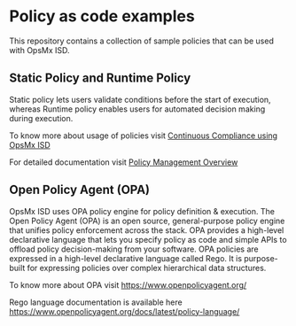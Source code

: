 # Policy as code examples

This repository contains a collection of sample policies that can be used with OpsMx ISD.

## Static Policy and Runtime Policy

Static policy lets users validate conditions before the start of execution, whereas Runtime policy enables users for automated decision making during execution. 

To know more about usage of policies visit [Continuous Compliance using OpsMx ISD](https://www.opsmx.com/autopilot-overview/continuous-compliance/)

For detailed documentation visit [Policy Management Overview](https://docs.opsmx.com/data-and-intelligence-module-autopilot/continuous-compliance-policy)


## Open Policy Agent (OPA)

OpsMx ISD uses OPA policy engine for policy definition & execution. The Open Policy Agent (OPA) is an open source, general-purpose policy engine that unifies policy enforcement across the stack. OPA provides a high-level declarative language that lets you specify policy as code and simple APIs to offload policy decision-making from your software. OPA policies are expressed in a high-level declarative language called Rego. It is purpose-built for expressing policies over complex hierarchical data structures.

To know more about OPA visit https://www.openpolicyagent.org/

Rego language documentation is available here https://www.openpolicyagent.org/docs/latest/policy-language/

